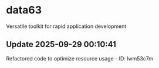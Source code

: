 # data63
Versatile toolkit for rapid application development

## Update 2025-09-29 00:10:41
Refactored code to optimize resource usage - ID: lwm53c7m

